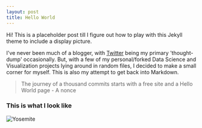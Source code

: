 ```yaml
---
layout: post
title: Hello World
---
```



Hi! This is a placeholder post till I figure out how to play with this Jekyll theme to include a display picture.

I've never been much of a blogger, with [Twitter](https://twitter.com/xrinivasan) being my primary 'thought-dump' occasionally. But, with a few of my personal/forked Data Science and Visualization projects lying around in random files, I decided to make a small corner for myself. This is also my attempt to get back into Markdown.

> The journey of a thousand commits starts with a free site and a Hello World page - A nonce

### This is what I look like

![Yosemite](https://github.com/MayurSrinivasan/mayursrinivasan.github.io/blob/master/IMG_7508.JPG "Yosemite")


